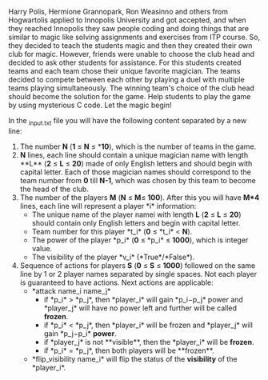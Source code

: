 Harry Polis, Hermione Grannopark, Ron Weasinno and others from Hogwartolis applied to Innopolis University and got accepted, and when they reached Innopolis they saw people coding and doing things that are similar to magic like solving assignments and exercises from ITP course. So, they decided to teach the students magic and then they created their own club for magic. However, friends were unable to choose the club head and decided to ask other students for assistance. For this students created teams and each team chose their unique favorite magician. The teams decided to compete between each other by playing a duel with multiple teams playing simultaneously. The winning team's choice of the club head should become the solution for the game. Help students to play the game by using mysterious C code. Let the magic begin!

In the <sub>input.txt</sub> file you will have the following content separated by a new line:
<ol>
<li>The number <b>N</b> (<b>1</b> ≤ <b>N</b> ≤ *<b>10</b>), which is the number of teams in the game.</li>
<li><b>N</b>  lines, each line should contain a unique magician name with length **L** (<b>2</b> ≤ <b>L</b> ≤ <b>20</b>) made of only English letters and should begin with capital letter. Each of those magician names should correspond to the team number from <b>0</b> till <b>N-1</b>, which was chosen by this team to become the head of the club.</li>
<li>The number of the players <b>M</b> (<b>N</b> ≤ <b>M</b>≤ <b>100</b>). After this you will have <b>M*4</b> lines, each line will represent a player *i* information:
 <ul><li>The unique name of the player namei with length <b>L</b> (<b>2</b> ≤ <b>L</b> ≤ <b>20</b>) should contain only English letters and begin with capital letter.</li>
  <li>Team number for this player *t_i* (<b>0</b> ≤ *t_i* < <b>N</b>).</li>
  <li>The power of the player *p_i* (<b>0</b> ≤ *p_i* ≤ <b>1000</b>), which is integer value.</li>
  <li>The visibility of the player *v_i* (*True*/*False*).</li>
 </ul>
 </li>
 <li>Sequence of actions for players <b>S</b> (<b>0</b> ≤ <b>S</b> ≤ <b>1000</b>) followed on the same line by 1 or 2 player names separated by single spaces. Not each player is guaranteed to have actions. Next actions are applicable:
 <ul>
  <li>*attack name_i name_j*<ul>
   <li>if *p_i* > *p_j*, then *player_i* will gain *p_i−p_j* power and *player_j* will have no power left and further will be called <b>frozen</b>.</li>
   <li>if *p_i* < *p_j*, then *player_i* will be frozen and *player_j* will gain *p_j−p_i* <b>power</b>.</li>
    <li> if *player_j* is not **visible**, then the *player_i* will be <b>frozen</b>.</li>
   <li>if *p_i* = *p_j*, then both players will be **frozen**.</li>
   </ul></li>
  <li>*flip_visibility name_i* will flip the status of the <b>visibility</b> of the *player_i*.</li>
  </ul>
 </li>
</ol>
